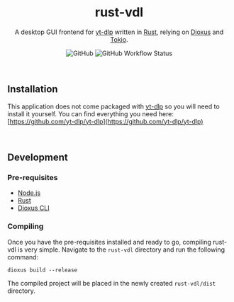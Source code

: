 <h1 align="center">rust-vdl</h1>

<p align="center">
A desktop GUI frontend for <a href="https://github.com/yt-dlp/yt-dlp">yt-dlp</a> written
in <a href="https://www.rust-lang.org/">Rust</a>, relying on <a href="https://dioxuslabs.com/">Dioxus</a>
and <a href="https://tokio.rs/">Tokio</a>.
</p>

<div align="center" width="100%">
	<img alt="GitHub" src="https://img.shields.io/github/license/nemesisx00/rust-vdl" />
	<img alt="GitHub Workflow Status" src="https://img.shields.io/github/actions/workflow/status/nemesisx00/rust-vdl/build.yml" />
</div>

&nbsp;

## Installation

This application does not come packaged with [yt-dlp](https://github.com/yt-dlp/yt-dlp) so you will need to install it yourself. You can find everything you need here: [https://github.com/yt-dlp/yt-dlp](https://github.com/yt-dlp/yt-dlp)

&nbsp;

## Development

### Pre-requisites

- [Node.js](https://nodejs.org/)
- [Rust](https://www.rust-lang.org/)
- [Dioxus CLI](https://github.com/DioxusLabs/cli)

### Compiling

Once you have the pre-requisites installed and ready to go, compiling rust-vdl is very simple. Navigate to the `rust-vdl` directory and run the following command:

```
dioxus build --release
```

The compiled project will be placed in the newly created `rust-vdl/dist` directory.
